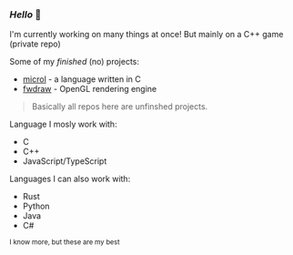### _Hello_ :doughnut:

<!--
**somerandomdev49/somerandomdev49** is a ✨ _special_ ✨ repository because its `README.md` (this file) appears on your GitHub profile.

Here are some ideas to get you started:

- 🔭 I’m currently working on ...
- 🌱 I’m currently learning ...
- 👯 I’m looking to collaborate on ...
- 🤔 I’m looking for help with ...
- 💬 Ask me about ...
- 📫 How to reach me: ...
- 😄 Pronouns: ...
- ⚡ Fun fact: ...
-->

I'm currently working on many things at once!
But mainly on a C++ game (private repo)

Some of my *finished* (no) projects:
* [microl](https://github.com/somerandomdev49/microl) - a language written in C
* [fwdraw](https://github.com/somerandomdev49/fwdraw) - OpenGL rendering engine

> Basically all repos here are unfinshed projects.

Language I mosly work with:
* C
* C++
* JavaScript/TypeScript

Languages I can also work with:
* Rust
* Python
* Java
* C#

 <sub>I know more, but these are my best</sub>



<!-- yee 256th commit this year!!!!!!!!!!!!!!!!!!!!!!!!!!!!!! -->
